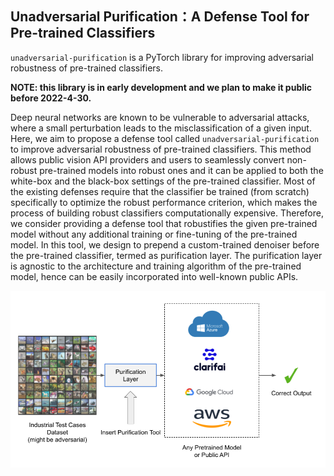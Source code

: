 ## Unadversarial Purification：A Defense Tool for Pre-trained Classifiers

`unadversarial-purification` is a PyTorch library for improving adversarial robustness of pre-trained classifiers.

**NOTE: this library is in early development and we plan to make it public before 2022-4-30.**

Deep neural networks are known to be vulnerable to adversarial attacks, where a small perturbation leads to the misclassification of a given input. Here, we aim to propose a defense tool called `unadversarial-purification` to improve adversarial robustness of pre-trained classifiers. This method allows public vision API providers and users to seamlessly convert non-robust pre-trained models into robust ones and it can be applied to both the white-box and the black-box settings of the pre-trained classifier. Most of the existing defenses require that the classifier be trained (from scratch) specifically to optimize the robust performance criterion, which makes the process of building robust classifiers computationally expensive. Therefore, we consider providing a defense tool that robustifies the given pre-trained model without any additional training or fine-tuning of the pre-trained model. In this tool, we design to prepend a custom-trained denoiser before the pre-trained classifier, termed as purification layer. The purification layer is agnostic to the architecture and training algorithm of the pre-trained model, hence can be easily incorporated into well-known public APIs.  

![](https://github.com/AMI-NTU/unadversarial_purification_tool/blob/main/tools.png?raw=true)
